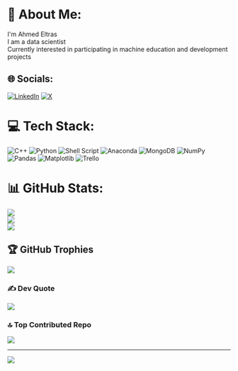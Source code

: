 # 💫 About Me:
I'm Ahmed Eltras<br>I am a data scientist<br>Currently interested in participating in machine education and development projects


## 🌐 Socials:
[![LinkedIn](https://img.shields.io/badge/LinkedIn-%230077B5.svg?logo=linkedin&logoColor=white)](https://linkedin.com/in/https://www.linkedin.com/in/ahmed-eltras10/) [![X](https://img.shields.io/badge/X-black.svg?logo=X&logoColor=white)](https://x.com/https://twitter.com/AhmedE34709) 

# 💻 Tech Stack:
![C++](https://img.shields.io/badge/c++-%2300599C.svg?style=flat&logo=c%2B%2B&logoColor=white) ![Python](https://img.shields.io/badge/python-3670A0?style=flat&logo=python&logoColor=ffdd54) ![Shell Script](https://img.shields.io/badge/shell_script-%23121011.svg?style=flat&logo=gnu-bash&logoColor=white) ![Anaconda](https://img.shields.io/badge/Anaconda-%2344A833.svg?style=flat&logo=anaconda&logoColor=white) ![MongoDB](https://img.shields.io/badge/MongoDB-%234ea94b.svg?style=flat&logo=mongodb&logoColor=white) ![NumPy](https://img.shields.io/badge/numpy-%23013243.svg?style=flat&logo=numpy&logoColor=white) ![Pandas](https://img.shields.io/badge/pandas-%23150458.svg?style=flat&logo=pandas&logoColor=white) ![Matplotlib](https://img.shields.io/badge/Matplotlib-%23ffffff.svg?style=flat&logo=Matplotlib&logoColor=black) ![Trello](https://img.shields.io/badge/Trello-%23026AA7.svg?style=flat&logo=Trello&logoColor=white)
# 📊 GitHub Stats:
![](https://github-readme-stats.vercel.app/api?username=AhmedxEltras&theme=dark&hide_border=false&include_all_commits=false&count_private=false)<br/>
![](https://github-readme-streak-stats.herokuapp.com/?user=AhmedxEltras&theme=dark&hide_border=false)<br/>
![](https://github-readme-stats.vercel.app/api/top-langs/?username=AhmedxEltras&theme=dark&hide_border=false&include_all_commits=false&count_private=false&layout=compact)

## 🏆 GitHub Trophies
![](https://github-profile-trophy.vercel.app/?username=AhmedxEltras&theme=radical&no-frame=false&no-bg=false&margin-w=4)

### ✍️ Dev Quote
![](https://quotes-github-readme.vercel.app/api?type=horizontal&theme=merko)

### 🔝 Top Contributed Repo
![](https://github-contributor-stats.vercel.app/api?username=AhmedxEltras&limit=5&theme=dark&combine_all_yearly_contributions=true)

---
[![](https://visitcount.itsvg.in/api?id=AhmedxEltras&icon=0&color=1)](https://visitcount.itsvg.in)

<!-- Proudly created with GPRM ( https://gprm.itsvg.in ) -->
